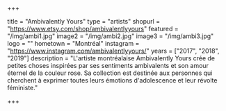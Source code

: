 +++

title = "Ambivalently Yours"
type = "artists"
shopurl = "https://www.etsy.com/shop/ambivalentlyyours"
featured = "/img/ambi1.jpg"
image2 = "/img/ambi2.jpg"
image3 = "/img/ambi3.jpg"
logo = ""
hometown = "Montréal"
instagram = "https://www.instagram.com/ambivalentlyyours/"
years = ["2017", "2018", "2019"]
description = "L'artiste montréalaise Ambivalently Yours crée de petites choses inspirées par ses sentiments ambivalents et son amour éternel de la couleur rose. Sa collection est destinée aux personnes qui cherchent à exprimer toutes leurs émotions d'adolescence et leur révolte féministe."

+++
